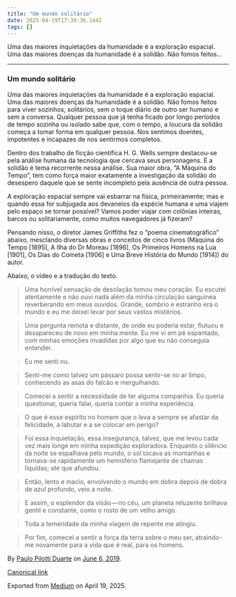 ```yaml
---
title: "Um mundo solitário"
date: 2025-04-19T17:39:36.144Z
tags: []
---
```


Uma das maiores inquietações da humanidade é a exploração espacial. Uma das maiores doenças da humanidade é a solidão. Não fomos feitos…

* * *

### Um mundo solitário

Uma das maiores inquietações da humanidade é a exploração espacial. Uma das maiores doenças da humanidade é a solidão. Não fomos feitos para viver sozinhos, solitários, sem o toque diário de outro ser humano e sem a conversa. Qualquer pessoa que já tenha ficado por longo períodos de tempo sozinha ou isolado sabe que, com o tempo, a loucura da solidão começa a tomar forma em qualquer pessoa. Nos sentimos doentes, impotentes e incapazes de nos sentirmos completos.

Dentro dos trabalho de ficção científica H. G. Wells sempre destacou-se pela análise humana da tecnologia que cercava seus personagens. E a solidão é tema recorrente nessa análise. Sua maior obra, “A Máquina do Tempo”, tem como força maior exatamente a investigação da solidão do desespero daquele que se sente incompleto pela ausência de outra pessoa.

A exploração espacial sempre vai esbarrar na física, primeiramente; mas e quando essa for subjugada aos devaneios da espécie humana e uma viajem pelo espaço se tornar possível? Vamos poder viajar com colônias inteiras, barcos ou solitariamente, como muitos navegadores já fizeram?

Pensando nisso, o diretor James Griffiths fez o “poema cinematográfico” abaixo, mesclando diversas obras e conceitos de cinco livros (Máquina do Tempo \[1895\], A Ilha do Dr Moreau \[1896\], Os Primeiros Homens na Lua \[1901\], Os Dias do Cometa \[1906\] e Uma Breve História do Mundo \[1914\]) do autor.

Abaixo, o vídeo e a tradução do texto.

> Uma horrível sensação de desolação tomou meu coração. Eu escutei atentamente e não ouvi nada além da minha circulação sanguínea reverberando em meus ouvidos. Grande, sombrio e estranho era o mundo e eu me deixei levar por seus vastos mistérios.

> Uma pergunta remota e distante, de onde eu poderia estar, flutuou e desapareceu de novo em minha mente. Eu me vi em pé espantado, com minhas emoções invadidas por algo que eu não conseguia entender.

> Eu me senti nu.

> Senti-me como talvez um pássaro possa sentir-se no ar limpo, conhecendo as asas do falcão e mergulhando.

> Comecei a sentir a necessidade de ter alguma companhia. Eu queria questionar, queria falar, queria contar a minha experiência.

> O que é esse espírito no homem que o leva a sempre se afastar da felicidade, a labutar e a se colocar em perigo?

> Foi essa inquietação, essa insegurança, talvez, que me levou cada vez mais longe em minha expedição exploradora. Enquanto o silêncio da noite se espalhava pelo mundo, o sol tocava as montanhas e tornava-se rapidamente um hemisfério flamejante de chamas líquidas; até que afundou.

> Então, lento e macio, envolvendo o mundo em dobra depois de dobra de azul profundo, veio a noite.

> E assim, o esplendor da visão — no céu, um planeta reluzente brilhava gentil e constante, como o rosto de um velho amigo.

> Toda a temeridade da minha viagem de repente me atingiu.

> Por fim, comecei a sentir a força da terra sobre o meu ser, atraindo-me novamente para a vida que é real, para os homens.

By [Paulo Pilotti Duarte](https://medium.com/@paulopilotti) on [June 6, 2019](https://medium.com/p/bfe62f43b6b0).

[Canonical link](https://medium.com/@paulopilotti/um-mundo-solit%C3%A1rio-bfe62f43b6b0)

Exported from [Medium](https://medium.com) on April 19, 2025.
